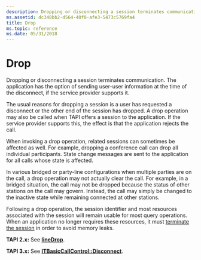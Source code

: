 ```yaml
---
description: Dropping or disconnecting a session terminates communication. The application has the option of sending user-user information at the time of the disconnect, if the service provider supports it.
ms.assetid: dc348bb2-d564-40f8-afe3-5473c5769fa4
title: Drop
ms.topic: reference
ms.date: 05/31/2018
---
```


# Drop

Dropping or disconnecting a session terminates communication. The application has the option of sending user-user information at the time of the disconnect, if the service provider supports it.

The usual reasons for dropping a session is a user has requested a disconnect or the other end of the session has dropped. A drop operation may also be called when TAPI offers a session to the application. If the service provider supports this, the effect is that the application rejects the call.

When invoking a drop operation, related sessions can sometimes be affected as well. For example, dropping a conference call can drop all individual participants. State change messages are sent to the application for all calls whose state is affected.

In various bridged or party-line configurations when multiple parties are on the call, a drop operation may not actually clear the call. For example, in a bridged situation, the call may not be dropped because the status of other stations on the call may govern. Instead, the call may simply be changed to the inactive state while remaining connected at other stations.

Following a drop operation, the session identifier and most resources associated with the session will remain usable for most query operations. When an application no longer requires these resources, it must [terminate the session](terminate-a-session-ovr.md) in order to avoid memory leaks.

**TAPI 2.x:** See [**lineDrop**](/windows/win32/api/tapi/nf-tapi-linedrop).

**TAPI 3.x:** See [**ITBasicCallControl::Disconnect**](/windows/desktop/api/tapi3if/nf-tapi3if-itbasiccallcontrol-disconnect).

 

 
